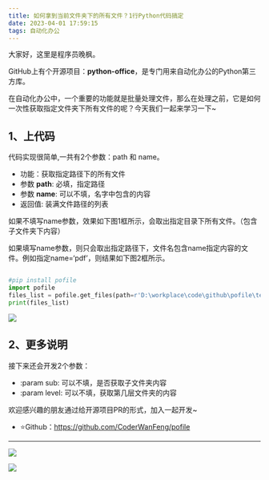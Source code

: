 ```yaml
---
title: 如何拿到当前文件夹下的所有文件？1行Python代码搞定
date: 2023-04-01 17:59:15
tags: 自动化办公
---
```





大家好，这里是程序员晚枫。

GitHub上有个开源项目：**python-office**，是专门用来自动化办公的Python第三方库。

在自动化办公中，一个重要的功能就是批量处理文件，那么在处理之前，它是如何一次性获取指定文件夹下所有文件的呢？今天我们一起来学习一下~

## 1、上代码

代码实现很简单,一共有2个参数：path 和 name。

- 功能：获取指定路径下的所有文件
- 参数 **path**: 必填，指定路径
- 参数 **name**: 可以不填，名字中包含的内容
- 返回值: 装满文件路径的列表

如果不填写name参数，效果如下图1框所示，会取出指定目录下所有文件。（包含子文件夹下内容）

如果填写name参数，则只会取出指定路径下，文件名包含name指定内容的文件。例如指定name=‘pdf’，则结果如下图2框所示。

```python

#pip install pofile
import pofile
files_list = pofile.get_files(path=r'D:\workplace\code\github\pofile\tests',name='pdf')
print(files_list)

```

![](https://article-1300615378.cos.ap-nanjing.myqcloud.com/pofile/get_files/20230401173251.png)

## 2、更多说明

接下来还会开发2个参数：

- :param sub: 可以不填，是否获取子文件夹内容
- :param level: 可以不填，获取第几层文件夹的内容

欢迎感兴趣的朋友通过给开源项目PR的形式，加入一起开发~

- ⭐Github：https://github.com/CoderWanFeng/pofile




---

![](https://python-office-1300615378.cos.ap-chongqing.myqcloud.com/fuli.jpg)

![](https://article-1300615378.cos.ap-nanjing.myqcloud.com/foot/moyu-web.jpg)